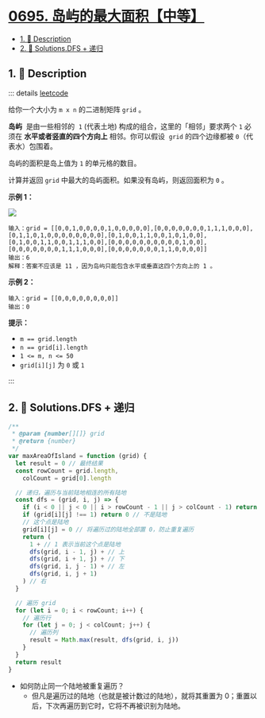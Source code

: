 # [0695. 岛屿的最大面积【中等】](https://github.com/Tdahuyou/TNotes.leetcode/tree/main/notes/0695.%20%E5%B2%9B%E5%B1%BF%E7%9A%84%E6%9C%80%E5%A4%A7%E9%9D%A2%E7%A7%AF%E3%80%90%E4%B8%AD%E7%AD%89%E3%80%91)

<!-- region:toc -->

- [1. 📝 Description](#1--description)
- [2. 🎯 Solutions.DFS + 递归](#2--solutionsdfs--递归)

<!-- endregion:toc -->

## 1. 📝 Description

::: details [leetcode](https://leetcode.cn/problems/max-area-of-island/)

给你一个大小为 `m x n` 的二进制矩阵 `grid` 。

**岛屿**  是由一些相邻的  `1` (代表土地) 构成的组合，这里的「相邻」要求两个 `1` 必须在 **水平或者竖直的四个方向上** 相邻。你可以假设  `grid` 的四个边缘都被 `0`（代表水）包围着。

岛屿的面积是岛上值为 `1` 的单元格的数目。

计算并返回 `grid` 中最大的岛屿面积。如果没有岛屿，则返回面积为 `0` 。

**示例 1：**

![](https://cdn.jsdelivr.net/gh/tnotesjs/imgs@main/2024-11-03-10-20-45.png)

```
输入：grid = [[0,0,1,0,0,0,0,1,0,0,0,0,0],[0,0,0,0,0,0,0,1,1,1,0,0,0],[0,1,1,0,1,0,0,0,0,0,0,0,0],[0,1,0,0,1,1,0,0,1,0,1,0,0],[0,1,0,0,1,1,0,0,1,1,1,0,0],[0,0,0,0,0,0,0,0,0,0,1,0,0],[0,0,0,0,0,0,0,1,1,1,0,0,0],[0,0,0,0,0,0,0,1,1,0,0,0,0]]
输出：6
解释：答案不应该是 11 ，因为岛屿只能包含水平或垂直这四个方向上的 1 。
```

**示例 2：**

```
输入：grid = [[0,0,0,0,0,0,0,0]]
输出：0
```

**提示：**

- `m == grid.length`
- `n == grid[i].length`
- `1 <= m, n <= 50`
- `grid[i][j]` 为 `0` 或 `1`

:::

## 2. 🎯 Solutions.DFS + 递归

```js
/**
 * @param {number[][]} grid
 * @return {number}
 */
var maxAreaOfIsland = function (grid) {
  let result = 0 // 最终结果
  const rowCount = grid.length,
    colCount = grid[0].length

  // 递归，遍历与当前陆地相连的所有陆地
  const dfs = (grid, i, j) => {
    if (i < 0 || j < 0 || i > rowCount - 1 || j > colCount - 1) return 0 // 越界
    if (grid[i][j] !== 1) return 0 // 不是陆地
    // 这个点是陆地
    grid[i][j] = 0 // 将遍历过的陆地全部置 0，防止重复遍历
    return (
      1 + // 1 表示当前这个点是陆地
      dfs(grid, i - 1, j) + // 上
      dfs(grid, i + 1, j) + // 下
      dfs(grid, i, j - 1) + // 左
      dfs(grid, i, j + 1)
    ) // 右
  }

  // 遍历 grid
  for (let i = 0; i < rowCount; i++) {
    // 遍历行
    for (let j = 0; j < colCount; j++) {
      // 遍历列
      result = Math.max(result, dfs(grid, i, j))
    }
  }
  return result
}
```

- 如何防止同一个陆地被重复遍历？
  - 但凡是遍历过的陆地（也就是被计数过的陆地），就将其重置为 0；重置以后，下次再遍历到它时，它将不再被识别为陆地。
